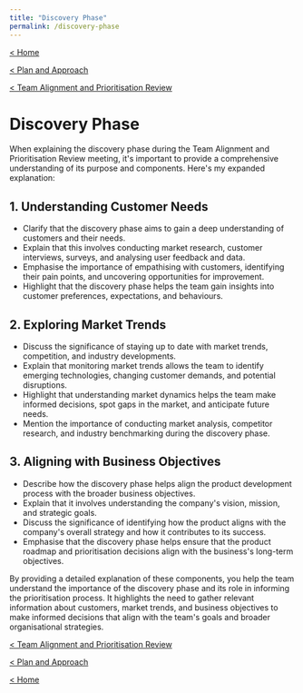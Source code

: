 ```yaml
---
title: "Discovery Phase"
permalink: /discovery-phase
---
```


[< Home](https://robertbarrow.github.io/primarybid/)

[< Plan and Approach](https://robertbarrow.github.io/primarybid/plan-and-approach)

[< Team Alignment and Prioritisation Review](https://robertbarrow.github.io/primarybid/team-alignment-and-prioritisation-review)

# Discovery Phase

When explaining the discovery phase during the Team Alignment and Prioritisation Review meeting, it's important to provide a comprehensive understanding of its purpose and components. Here's my expanded explanation:

## 1. Understanding Customer Needs
   - Clarify that the discovery phase aims to gain a deep understanding of customers and their needs.
   - Explain that this involves conducting market research, customer interviews, surveys, and analysing user feedback and data.
   - Emphasise the importance of empathising with customers, identifying their pain points, and uncovering opportunities for improvement.
   - Highlight that the discovery phase helps the team gain insights into customer preferences, expectations, and behaviours.

## 2. Exploring Market Trends
   - Discuss the significance of staying up to date with market trends, competition, and industry developments.
   - Explain that monitoring market trends allows the team to identify emerging technologies, changing customer demands, and potential disruptions.
   - Highlight that understanding market dynamics helps the team make informed decisions, spot gaps in the market, and anticipate future needs.
   - Mention the importance of conducting market analysis, competitor research, and industry benchmarking during the discovery phase.

## 3. Aligning with Business Objectives
   - Describe how the discovery phase helps align the product development process with the broader business objectives.
   - Explain that it involves understanding the company's vision, mission, and strategic goals.
   - Discuss the significance of identifying how the product aligns with the company's overall strategy and how it contributes to its success.
   - Emphasise that the discovery phase helps ensure that the product roadmap and prioritisation decisions align with the business's long-term objectives.

By providing a detailed explanation of these components, you help the team understand the importance of the discovery phase and its role in informing the prioritisation process. It highlights the need to gather relevant information about customers, market trends, and business objectives to make informed decisions that align with the team's goals and broader organisational strategies.

[< Team Alignment and Prioritisation Review](https://robertbarrow.github.io/primarybid/team-alignment-and-prioritisation-review)

[< Plan and Approach](https://robertbarrow.github.io/primarybid/plan-and-approach)

[< Home](https://robertbarrow.github.io/primarybid/)